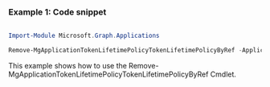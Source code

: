 ### Example 1: Code snippet

```powershell

Import-Module Microsoft.Graph.Applications

Remove-MgApplicationTokenLifetimePolicyTokenLifetimePolicyByRef -ApplicationId $applicationId -TokenLifetimePolicyId $tokenLifetimePolicyId

```
This example shows how to use the Remove-MgApplicationTokenLifetimePolicyTokenLifetimePolicyByRef Cmdlet.

